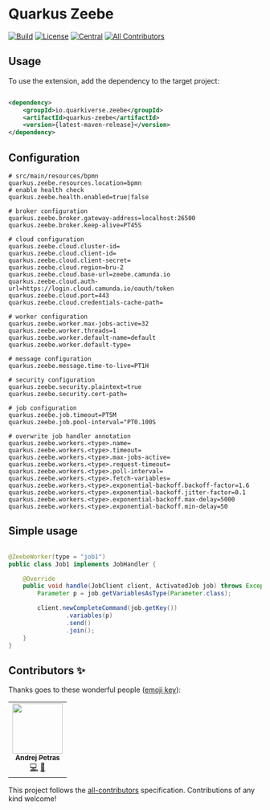 # Quarkus Zeebe

<!-- ALL-CONTRIBUTORS-BADGE:START - Do not remove or modify this section -->
[![Build](https://github.com/quarkiverse/quarkus-unleash/workflows/Build/badge.svg?branch=master)](https://github.com/quarkiverse/quarkus-unleash/actions?query=workflow%3ABuild)
[![License](https://img.shields.io/github/license/quarkiverse/quarkus-unleash.svg)](http://www.apache.org/licenses/LICENSE-2.0)
[![Central](https://img.shields.io/maven-central/v/io.quarkiverse.unleash/quarkus-unleash-parent?color=green)](https://search.maven.org/search?q=g:io.quarkiverse.unleash%20AND%20a:quarkus-unleash-parent)
[![All Contributors](https://img.shields.io/badge/all_contributors-1-orange.svg?style=flat-square)](#contributors-)
<!-- ALL-CONTRIBUTORS-BADGE:END -->

## Usage

To use the extension, add the dependency to the target project:

```xml

<dependency>
    <groupId>io.quarkiverse.zeebe</groupId>
    <artifactId>quarkus-zeebe</artifactId>
    <version>{latest-maven-release}</version>
</dependency>
```

## Configuration

```properties
# src/main/resources/bpmn 
quarkus.zeebe.resources.location=bpmn
# enable health check
quarkus.zeebe.health.enabled=true|false

# broker configuration
quarkus.zeebe.broker.gateway-address=localhost:26500
quarkus.zeebe.broker.keep-alive=PT45S

# cloud configuration
quarkus.zeebe.cloud.cluster-id=
quarkus.zeebe.cloud.client-id=
quarkus.zeebe.cloud.client-secret=
quarkus.zeebe.cloud.region=bru-2
quarkus.zeebe.cloud.base-url=zeebe.camunda.io
quarkus.zeebe.cloud.auth-url=https://login.cloud.camunda.io/oauth/token
quarkus.zeebe.cloud.port=443
quarkus.zeebe.cloud.credentials-cache-path=

# worker configuration
quarkus.zeebe.worker.max-jobs-active=32
quarkus.zeebe.worker.threads=1
quarkus.zeebe.worker.default-name=default
quarkus.zeebe.worker.default-type=

# message configuration
quarkus.zeebe.message.time-to-live=PT1H

# security configuration
quarkus.zeebe.security.plaintext=true
quarkus.zeebe.security.cert-path=

# job configuration
quarkus.zeebe.job.timeout=PT5M
quarkus.zeebe.job.pool-interval="PT0.100S

# overwrite job handler annotation
quarkus.zeebe.workers.<type>.name=
quarkus.zeebe.workers.<type>.timeout=
quarkus.zeebe.workers.<type>.max-jobs-active=
quarkus.zeebe.workers.<type>.request-timeout=
quarkus.zeebe.workers.<type>.poll-interval=
quarkus.zeebe.workers.<type>.fetch-variables=
quarkus.zeebe.workers.<type>.exponential-backoff.backoff-factor=1.6
quarkus.zeebe.workers.<type>.exponential-backoff.jitter-factor=0.1
quarkus.zeebe.workers.<type>.exponential-backoff.max-delay=5000
quarkus.zeebe.workers.<type>.exponential-backoff.min-delay=50
```

## Simple usage

```java

@ZeebeWorker(type = "job1")
public class Job1 implements JobHandler {

    @Override
    public void handle(JobClient client, ActivatedJob job) throws Exception {
        Parameter p = job.getVariablesAsType(Parameter.class);

        client.newCompleteCommand(job.getKey())
                .variables(p)
                .send()
                .join();
    }
}
```

## Contributors ✨

Thanks goes to these wonderful people ([emoji key](https://allcontributors.org/docs/en/emoji-key)):

<!-- ALL-CONTRIBUTORS-LIST:START - Do not remove or modify this section -->
<!-- prettier-ignore-start -->
<!-- markdownlint-disable -->
<table>
  <tr>
    <td align="center"><a href="https://www.lorislab.org"><img src="https://avatars2.githubusercontent.com/u/828045?v=4?s=100" width="100px;" alt=""/><br /><sub><b>Andrej Petras</b></sub></a><br /><a href="https://github.com/quarkiverse/quarkiverse-zeebe/commits?author=andrejpetras" title="Code">💻</a> <a href="#maintenance-andrejpetras" title="Maintenance">🚧</a></td>
  </tr>
</table>

<!-- markdownlint-restore -->
<!-- prettier-ignore-end -->

<!-- ALL-CONTRIBUTORS-LIST:END -->

This project follows the [all-contributors](https://github.com/all-contributors/all-contributors) specification.
Contributions of any kind welcome!
